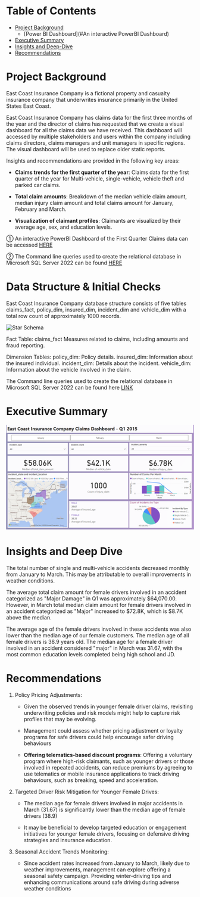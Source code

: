 # Table of Contents

- [Project Background](#project-background)
     - [Power BI Dashboard](#An interactive PowerBI Dashboard)
- [Executive Summary](#executive-summary)
- [Insights and Deep-Dive](#insights-and-deep-dive)
- [Recommendations](#recommendations)
  

# Project Background

East Coast Insurance Company is a fictional property and casualty insurance company that underwrites insurance primarily in the United States East Coast.

East Coast Insurance Company has claims data for the first three months of the year and the director of claims has requested that we create a visual dashboard for all the claims data we have received. This dashboard will accessed by multiple stakeholders and users within the company including claims directors, claims managers and unit managers in specific regions. The visual dashboard will be used to replace older static reports.

Insights and recommendations are provided in the following key areas:


  - **Claims trends for the first quarter of the year**: Claims data for the first quarter of the year for Multi-vehicle, single-vehicle, vehicle theft and parked car claims.
  
  - **Total claim amounts**: Breakdown of the median vehicle claim amount, median injury claim amount and total claims amount for January, February and March.
  
  - **Visualization of claimant profiles**: Claimants are visualized by their average age, sex, and education levels.

  ① An interactive PowerBI Dashboard of the First Quarter Claims data can be accessed [HERE](https://app.powerbi.com/view?r=eyJrIjoiNGY2Y2Y4NDItYzBjNC00NWU3LWEyNjgtYjYyYmIyOWQwYzNkIiwidCI6IjVhMmY2ZmQxLTU3MzctNGY3Ny04MmNkLWQ4MGNhMGNkZjZiYSJ9)

  ② The Command line queries used to create the relational database in Microsoft SQL Server 2022 can be found [HERE](https://docs.google.com/document/d/1zbn_qlT9KoIrOmZKwxY815IANsueGfNZLKpobNBBSJ0/edit?usp=sharing)


# Data Structure & Initial Checks

East Coast Insurance Company database structure consists of five tables claims_fact, policy_dim, insured_dim, incident_dim and vehicle_dim with a total row count of approximately 1000 records.


<img width="844" alt="Star Schema" src="https://github.com/user-attachments/assets/4df24c28-dc26-4740-8f54-cc43624d7292">


  Fact Table: claims_fact
      Measures related to claims, including amounts and fraud reporting.
  
  Dimension Tables:
      policy_dim: Policy details.
      insured_dim: Information about the insured individual.
      incident_dim: Details about the incident.
      vehicle_dim: Information about the vehicle involved in the claim.

The Command line queries used to create the relational database in Microsoft SQL Server 2022 can be found here [LINK](https://docs.google.com/document/d/1zbn_qlT9KoIrOmZKwxY815IANsueGfNZLKpobNBBSJ0/edit?usp=sharing)


# Executive Summary


![East Coast Insurance Dashboard](https://github.com/JevaughnNewman/East-Coast-Insurance-Data-Project/blob/936f2d2c9559cc9b704f25111e9be676884a144a/East%20Coast%20Insurance%20Dashboard%202025.png)


# Insights and Deep Dive

  The total number of single and multi-vehicle accidents decreased monthly from January to March. This may be attributable to overall improvements in weather conditions.
  
  The average total claim amount for female drivers involved in an accident categorized as "Major Damage" in Q1 was approximately $64,070.00. However, in March total median claim amount for female drivers involved in an accident categorized as "Major" increased to $72.8K, which is $8.7K above the median.

  The average age of the female drivers involved in these accidents was also lower than the median age of our female customers. The median age of all female drivers is 38.9 years old. The median age for a female driver involved in an accident considered "major" in March was 31.67, with the most common education levels completed being high school and JD.
  
 # Recommendations

 1) Policy Pricing Adjustments:
    - Given the observed trends in younger female driver claims, revisiting underwriting policies and risk models might help to capture risk profiles that may be evolving.
      
    - Management could assess whether pricing adjustment or loyalty programs for safe drivers could help encourage safer driving behaviours
      
    - **Offering telematics-based discount programs**: Offering a voluntary program where high-risk claimants, such as younger drivers or those involved in repeated accidents, can reduce premiums by agreeing to use telematics or mobile insurance applications to track driving behaviours, such as breaking, speed and acceleration.

 2) Targeted Driver Risk Mitigation for Younger Female Drives:
    - The median age for female drivers involved in major accidents in March (31.67) is significantly lower than the median age of female drivers (38.9)
      
    - It may be beneficial to develop targeted education or engagement initiatives for younger female drivers, focusing on defensive driving strategies and insurance education.
   
 3) Seasonal Accident Trends Monitoring:
     - Since accident rates increased from January to March, likely due to weather improvements, management can explore offering a seasonal safety campaign. Providing winter-driving tips and enhancing communications around safe driving during           adverse weather conditions
    

